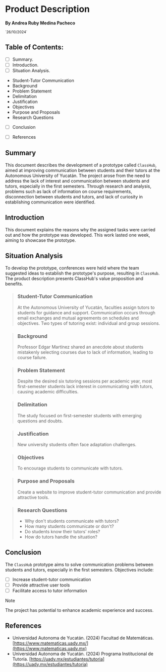 # Product Description 
**By Andrea Ruby Medina Pacheco** 

<sup>
`26/10/2024`
</sup>


## Table of Contents:
- [ ]  Summary.
- [ ]  Introduction.
- [ ]  Situation Analysis.
  - Student-Tutor Communication
  - Background
  - Problem Statement
  - Delimitation
  - Justification
  - Objectives
  - Purpose and Proposals
  - Research Questions
- [ ]  Conclusion
- [ ]  References


## Summary 
This document describes the development of a prototype called `ClassHub`, aimed at improving communication between students and their tutors at the Autonomous University of Yucatán. The project arose from the need to address the lack of interest and communication between students and tutors, especially in the first semesters. Through research and analysis, problems such as lack of information on course requirements, disconnection between students and tutors, and lack of curiosity in establishing communication were identified.

## Introduction 
This document explains the reasons why the assigned tasks were carried out and how the prototype was developed. This work lasted one week, aiming to showcase the prototype.

## Situation Analysis 
To develop the prototype, conferences were held where the team suggested ideas to establish the prototype's purpose, resulting in `ClassHub`. The product description presents ClassHub's value proposition and benefits.

> ### Student-Tutor Communication
>   
> At the Autonomous University of Yucatán, faculties assign tutors to students for guidance and support. Communication occurs through email exchanges and mutual agreements on schedules and objectives. Two types of tutoring exist: individual and group sessions.

> ### Background
>
>  Professor Edgar Martínez shared an anecdote about students mistakenly selecting courses due to lack of information, leading to course failure.

> ### Problem Statement
>
> Despite the desired six tutoring sessions per academic year, most first-semester students lack interest in communicating with tutors, causing academic difficulties.

> ### Delimitation
>
> The study focused on first-semester students with emerging questions and doubts.

> ### Justification
>
> New university students often face adaptation challenges.

> ### Objectives
> 
> To encourage students to communicate with tutors.

> ### Purpose and Proposals
>  
> Create a website to improve student-tutor communication and provide attractive tools.

> ### Research Questions
>
> - Why don't students communicate with tutors?
> - How many students communicate or don't?
> - Do students know their tutors' roles?
> - How do tutors handle the situation?

## Conclusion 
The `ClassHub` prototype aims to solve communication problems between students and tutors, especially in the first semesters. Objectives include:

- [ ]  Increase student-tutor communication
- [ ]  Provide attractive user tools
- [ ]  Facilitate access to tutor information

> [!NOTE]
> The project has potential to enhance academic experience and success.

## References
- Universidad Autonoma de Yucatán. (2024) Facultad de Matemáticas. [https://www.matematicas.uady.mx/](https://www.matematicas.uady.mx)
- Universidad Autonoma de Yucatán. (2024) Programa Institucional de Tutoría. [https://uady.mx/estudiantes/tutoria](https://uady.mx/estudiantes/tutoria)

